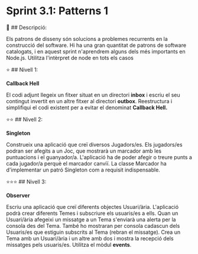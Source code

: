 # Sprint 3.1: Patterns 1

💬 ## Descripció:

Els patrons de disseny són solucions a problemes recurrents en la construcció del software. Hi ha una gran quantitat de patrons de software catalogats, i en aquest sprint n'aprendrem alguns dels més importants en Node.js.
Utilitza l'intèrpret de node en tots els casos


⭐ ## Nivell 1:

**Callback Hell**

El codi adjunt llegeix un fitxer situat en un directori **inbox** i escriu el seu contingut invertit en un altre fitxer al directori **outbox**. Reestructura i simplifiqui el codi existent per a evitar el denominat **Callback Hell.**


⭐⭐ ## Nivell 2:

**Singleton**

Construeix una aplicació que creï diversos Jugadors/es. Els jugadors/es podran ser afegits a un Joc, que mostrarà un marcador amb les puntuacions i el guanyador/a. L'aplicació ha de poder afegir o treure punts a cada jugador/a perquè el marcador canviï. La classe Marcador ha d'implementar un patró Singleton com a requisit indispensable.


⭐⭐⭐ ## Nivell 3:

**Observer**

Escriu una aplicació que creï diferents objectes Usuari/ària. L'aplicació podrà crear diferents Temes i subscriure els usuaris/es a ells. Quan un Usuari/ària afegeixi un missatge a un Tema s'enviarà una alerta per la consola des del Tema. També ho mostraran per consola cadascun dels Usuaris/es que estiguin subscrits al Tema (rebran el missatge). Crea un Tema amb un Usuari/ària i un altre amb dos i mostra la recepció dels missatges pels usuaris/es. Utilitza el mòdul **events**.